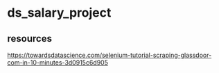# ds_salary_project

## resources
https://towardsdatascience.com/selenium-tutorial-scraping-glassdoor-com-in-10-minutes-3d0915c6d905
